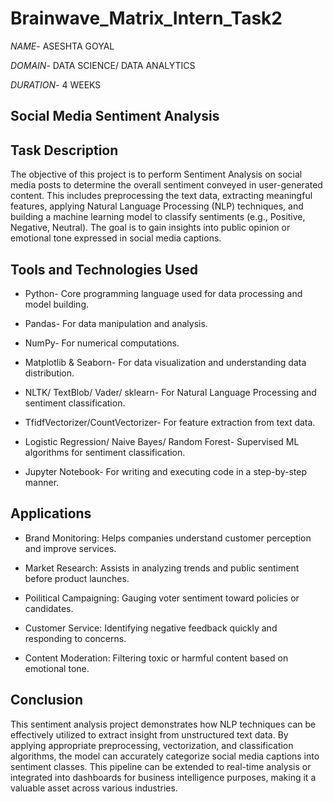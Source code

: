 # Brainwave_Matrix_Intern_Task2

*NAME*- ASESHTA GOYAL

*DOMAIN*- DATA SCIENCE/ DATA ANALYTICS

*DURATION*- 4 WEEKS

## Social Media Sentiment Analysis

## Task Description

The objective of this project is to perform Sentiment Analysis on social media posts to determine the overall sentiment conveyed in user-generated content. This includes preprocessing the text data, extracting meaningful features, applying Natural Language Processing (NLP) techniques, and building a machine learning model to classify sentiments (e.g., Positive, Negative, Neutral). The goal is to gain insights into public opinion or emotional tone expressed in social media captions.

## Tools and Technologies Used

- Python- Core programming language used for data processing and model building.

- Pandas- For data manipulation and analysis.

- NumPy- For numerical computations.

- Matplotlib & Seaborn- For data visualization and understanding data distribution.

- NLTK/ TextBlob/ Vader/ sklearn- For Natural Language Processing and sentiment classification.

- TfidfVectorizer/CountVectorizer- For feature extraction from text data.

- Logistic Regression/ Naive Bayes/ Random Forest- Supervised ML algorithms for sentiment classification.

- Jupyter Notebook- For writing and executing code in a step-by-step manner.

## Applications

- Brand Monitoring: Helps companies understand customer perception and improve services.

- Market Research: Assists in analyzing trends and public sentiment before product launches.

- Poilitical Campaigning: Gauging voter sentiment toward policies or candidates.

- Customer Service: Identifying negative feedback quickly and responding to concerns.

- Content Moderation: Filtering toxic or harmful content based on emotional tone.

## Conclusion

This sentiment analysis project demonstrates how NLP techniques can be effectively utilized to extract insight from unstructured text data. By applying appropriate preprocessing, vectorization, and classification algorithms, the model can accurately categorize social media captions into sentiment classes. This pipeline can be extended to real-time analysis or integrated into dashboards for business intelligence purposes, making it a valuable asset across various industries.
